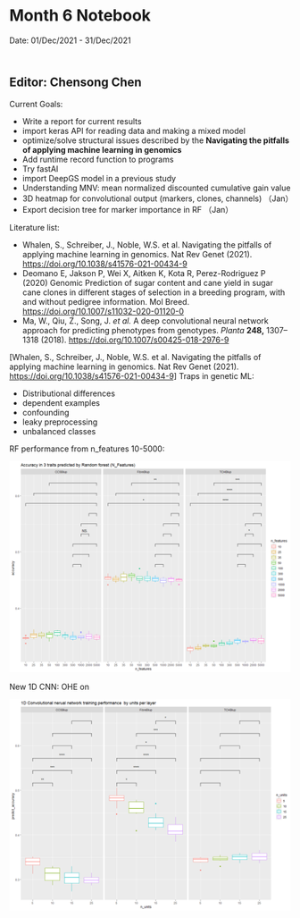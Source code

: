 Month 6 Notebook
====

Date: 01/Dec/2021 - 31/Dec/2021

<br> Editor: Chensong Chen
----

Current Goals:

+ Write a report for current results
+ import keras API for reading data and making a mixed model
+ optimize/solve structural issues described by the **Navigating the pitfalls of applying machine learning in genomics**
+ Add runtime record function to programs
+ Try fastAI
+ import DeepGS model in a previous study
+ Understanding MNV: mean normalized discounted cumulative gain value
+ 3D heatmap for convolutional output (markers, clones, channels) （Jan）
+ Export decision tree for marker importance in RF （Jan）



Literature list:

+ Whalen, S., Schreiber, J., Noble, W.S. et al. Navigating the pitfalls of applying machine learning in genomics. Nat Rev Genet (2021). https://doi.org/10.1038/s41576-021-00434-9
+ Deomano E, Jakson P, Wei X, Aitken K, Kota R, Perez-Rodriguez P (2020) Genomic Prediction of sugar content and cane yield in sugar cane clones in different stages of selection in a breeding program, with and without pedigree information. Mol Breed. https://doi.org/10.1007/s11032-020-01120-0
+ Ma, W., Qiu, Z., Song, J. *et al.* A deep convolutional neural network approach for predicting phenotypes from genotypes. *Planta* **248,** 1307–1318 (2018). https://doi.org/10.1007/s00425-018-2976-9





[Whalen, S., Schreiber, J., Noble, W.S. et al. Navigating the pitfalls of applying machine learning in genomics. Nat Rev Genet (2021). https://doi.org/10.1038/s41576-021-00434-9]
Traps in genetic ML:

+ Distributional differences
+ dependent examples
+ confounding
+ leaky preprocessing
+ unbalanced classes



RF performance from n_features 10-5000:

![rm_comp_10_5000.png](https://github.com/CCS-voidBird/PhD_Notebook/blob/main/pic/2013to15vs2017/rm_comp_10_5000.png?raw=true)

New 1D CNN: OHE on

![1DCNN_onehot.png](https://github.com/CCS-voidBird/PhD_Notebook/blob/main/pic/2013to15vs2017/1DCNN_onehot.png?raw=true)

